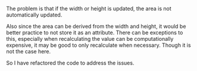 The problem is that if the width or height is 
updated, the area is not automatically updated.

Also since the area can be derived from the width
and height, it would be better practice to not store
it as an attribute. There can be exceptions to this, 
especially when recalculating the value can be 
computationally expensive, it may be good to only 
recalculate when necessary. Though it is not the case 
here.

So I have refactored the code to address the issues.